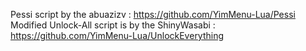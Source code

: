 Pessi script by the abuazizv : https://github.com/YimMenu-Lua/Pessi
Modified Unlock-All script is by the ShinyWasabi : https://github.com/YimMenu-Lua/UnlockEverything

